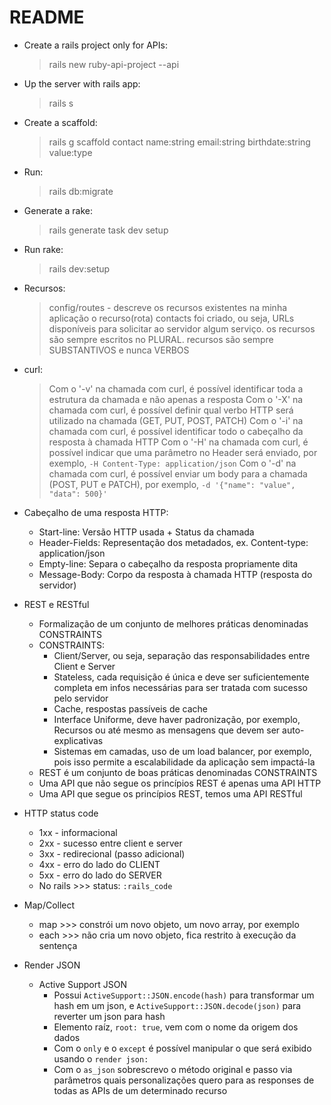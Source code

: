 # README

- Create a rails project only for APIs:
    > rails new ruby-api-project --api

- Up the server with rails app:
    > rails s

- Create a scaffold:
    > rails g scaffold contact name:string email:string birthdate:string value:type

- Run:
    > rails db:migrate

- Generate a rake:
    > rails generate task dev setup

- Run rake:
    > rails dev:setup

- Recursos:
    > config/routes - descreve os recursos existentes na minha aplicação
    > o recurso(rota) contacts foi criado, ou seja, URLs disponíveis para solicitar ao servidor algum serviço.
    > os recursos são sempre escritos no PLURAL.
    > recursos são sempre SUBSTANTIVOS e nunca VERBOS

- curl:
    > Com o '-v' na chamada com curl, é possível identificar toda a estrutura da chamada e não apenas a resposta
    > Com o '-X' na chamada com curl, é possível definir qual verbo HTTP será utilizado na chamada (GET, PUT, POST, PATCH)
    > Com o '-i' na chamada com curl, é possível identificar todo o cabeçalho da resposta à chamada HTTP
    > Com o '-H' na chamada com curl, é possível indicar que uma parâmetro no Header será enviado, por exemplo, `-H Content-Type: application/json`
    > Com o '-d' na chamada com curl, é possível enviar um body para a chamada (POST, PUT e PATCH), por exemplo, `-d '{"name": "value", "data": 500}'`
        
- Cabeçalho de uma resposta HTTP:
    - Start-line: Versão HTTP usada + Status da chamada
    - Header-Fields: Representação dos metadados, ex. Content-type: application/json
    - Empty-line: Separa o cabeçalho da resposta propriamente dita
    - Message-Body: Corpo da resposta à chamada HTTP (resposta do servidor)

- REST e RESTful
    - Formalização de um conjunto de melhores práticas denominadas CONSTRAINTS
    - CONSTRAINTS:
        - Client/Server, ou seja, separação das responsabilidades entre Client e Server
        - Stateless, cada requisição é única e deve ser suficientemente completa em infos necessárias para ser tratada com sucesso pelo servidor
        - Cache, respostas passíveis de cache
        - Interface Uniforme, deve haver padronização, por exemplo, Recursos ou até mesmo as mensagens que devem ser auto-explicativas
        - Sistemas em camadas, uso de um load balancer, por exemplo, pois isso permite a escalabilidade da aplicação sem impactá-la
    - REST é um conjunto de boas práticas denominadas CONSTRAINTS
    - Uma API que não segue os princípios REST é apenas uma API HTTP
    - Uma API que segue os princípios REST, temos uma API RESTful

- HTTP status code
    - 1xx - informacional
    - 2xx - sucesso entre client e server
    - 3xx - redirecional (passo adicional)
    - 4xx - erro do lado do CLIENT
    - 5xx - erro do lado do SERVER
    - No rails >>> status: `:rails_code`

- Map/Collect
    - map >>> constrói um novo objeto, um novo array, por exemplo
    - each >>> não cria um novo objeto, fica restrito à execução da sentença

- Render JSON
    - Active Support JSON
        - Possui `ActiveSupport::JSON.encode(hash)` para transformar um hash em um json, e `ActiveSupport::JSON.decode(json)` para reverter um json para hash
        - Elemento raíz, `root: true`, vem com o nome da origem dos dados
        - Com o `only` e o `except` é possível manipular o que será exibido usando o `render json:`
        - Com o `as_json` sobrescrevo o método original e passo via parâmetros quais personalizações quero para as responses de todas as APIs de um determinado recurso